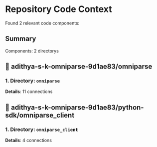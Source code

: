 # Repository Code Context
Found 2 relevant code components:

## Summary
Components: 2 directorys

## 📁 adithya-s-k-omniparse-9d1ae83/omniparse
### 1. Directory: `omniparse`
**Details**: 11 connections

## 📁 adithya-s-k-omniparse-9d1ae83/python-sdk/omniparse_client
### 1. Directory: `omniparse_client`
**Details**: 4 connections
